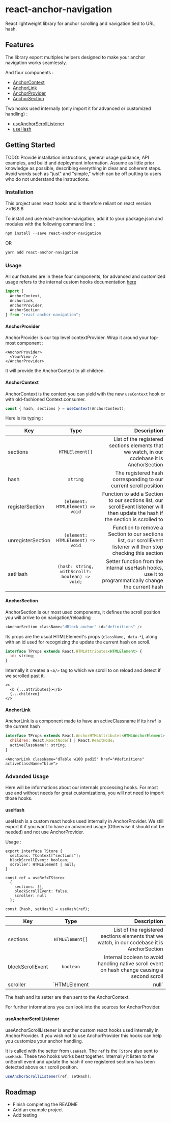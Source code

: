 # react-anchor-navigation

React lightweight library for anchor scrolling and navigation tied to URL hash.

## Features

The library export multiples helpers designed to make your anchor navigation works seamlessly.

And four components :

- [AnchorContext](####AnchorContext)
- [AnchorLink](####AnchorLink)
- [AnchorProvider](####AnchorProvider)
- [AnchorSection](####AnchorSection)

Two hooks used internally (only import it for advanced or customized handling) :

- [useAnchorScrollListener](####useAnchorScrollListener)
- [useHash](####useHash)

## Getting Started

TODO:
Provide installation instructions, general usage guidance, API examples, and build and deployment information. Assume as little prior knowledge as possible, describing everything in clear and coherent steps. Avoid words such as "just" and "simple," which can be off putting to users who do not understand the instructions.

### Installation

This project uses react hooks and is therefore reliant on react version >=16.8.6

To install and use react-anchor-navigation, add it to your package.json and modules with the following command line :

```js
npm install --save react-anchor-navigation
```

OR

```js
yarn add react-anchor-navigation
```

### Usage

All our features are in these four components, for advanced and customized usage refers to the internal custom hooks documentation [here](####Advanded-Usage)

```jsx
import {
  AnchorContext,
  AnchorLink,
  AnchorProvider,
  AnchorSection
} from "react-anchor-navigation";
```

#### AnchorProvider

AnchorProvider is our top level contextProvider. Wrap it around your top-most component :

```JSX
<AnchorProvider>
  <YourView />
</AnchorProvider>
```

It will provide the AnchorContext to all children.

#### AnchorContext

AnchorContext is the context you can yield with the new `useContext` hook or with old-fashioned Context.consumer.

```js
const { hash, sections } = useContext(AnchorContext);
```

Here is its typing :

| Key               |                      Type                       |                                                                                                                      Description |
| ----------------- | :---------------------------------------------: | -------------------------------------------------------------------------------------------------------------------------------: |
| sections          |                 `HTMLElement[]`                 |                                      List of the registered sections elements that we watch, in our codebase it is AnchorSection |
| hash              |                    `string`                     |                                                                 The registered hash corresponding to our current scroll position |
| registerSection   |        `(element: HTMLElement) => void`         | Function to add a Section to our sections list, our scrollEvent listener will then update the hash if the section is scrolled to |
| unregisterSection |        `(element: HTMLElement) => void`         |                 Function to remove a Section to our sections list, our scrollEvent listener will then stop checking this section |
| setHash           | `(hash: string, withScroll?: boolean) => void;` |                              Setter function from the internal useHash hooks, use it to programmatically change the current hash |

#### AnchorSection

AnchorSection is our most used components, it defines the scroll position you will arrive to on navigation/reloading

```js
<AnchorSection className="dBlock anchor" id="definitions" />
```

Its props are the usual HTMLElement's props (`className, data-*`), along with an id used for recognizing the update the current hash on scroll.

```js
interface TProps extends React.HTMLAttributes<HTMLElement> {
  id: string;
}
```

Internally it creates a `<b/>` tag to which we scroll to on reload and detect if we scrolled past it.

```JSX
<>
  <b {...attributes}></b>
  {...children}
</>
```

#### AnchorLink

AnchorLink is a component made to have an activeClassname if its `href` is the current hash

```js
interface TProps extends React.AnchorHTMLAttributes<HTMLAnchorElement> {
  children: React.ReactNode[] | React.ReactNode;
  activeClassName?: string;
}
```

```JSX
<AnchorLink className="dTable w100 pad15" href="#definitions" activeClassName="blue">
```

### Advanded Usage

Here will be informations about our internals processing hooks. For most use and without needs for great customizations, you will not need to import those hooks.

#### useHash

useHash is a custom react hooks used internally in AnchorProvider. We still export it if you want to have an advanced usage (Otherwise it should not be needed) and not use AnchorProvider.

Usage :

```
export interface TStore {
  sections: TContext["sections"];
  blockScrollEvent: boolean;
  scroller: HTMLElement | null;
}

const ref = useRef<TStore>
  {
    sections: [],
    blockScrollEvent: false,
    scroller: null
  };

const [hash, setHash] = useHash(ref);
```

| Key              |         Type         |                                                                                   Description |
| ---------------- | :------------------: | --------------------------------------------------------------------------------------------: |
| sections         |   `HTMLElement[]`    |   List of the registered sections elements that we watch, in our codebase it is AnchorSection |
| blockScrollEvent |      `boolean`       | Internal boolean to avoid handling native scroll event on hash change causing a second scroll |
| scroller         | `HTMLElement | null` |                                                                        Scroller element's ref |

The hash and its setter are then sent to the AnchorContext.

For further informations you can look into the sources for AnchorProvider.

#### useAnchorScrollListener

useAnchorScrollListener is another custom react hooks used internally in AnchorProvider. If you wish not to use AnchorProvider this hooks can help you customize your anchor handling.

It is called with the setter from `useHash`. The `ref` is the `TStore` also sent to `useHash`. These two hooks works best together.
Internally it listen to the onScroll event and update the hash if one registered sections has been detected above our scroll position.

```js
useAnchorScrollListener(ref, setHash);
```

## Roadmap

- Finish completing the README
- Add an example project
- Add testing
